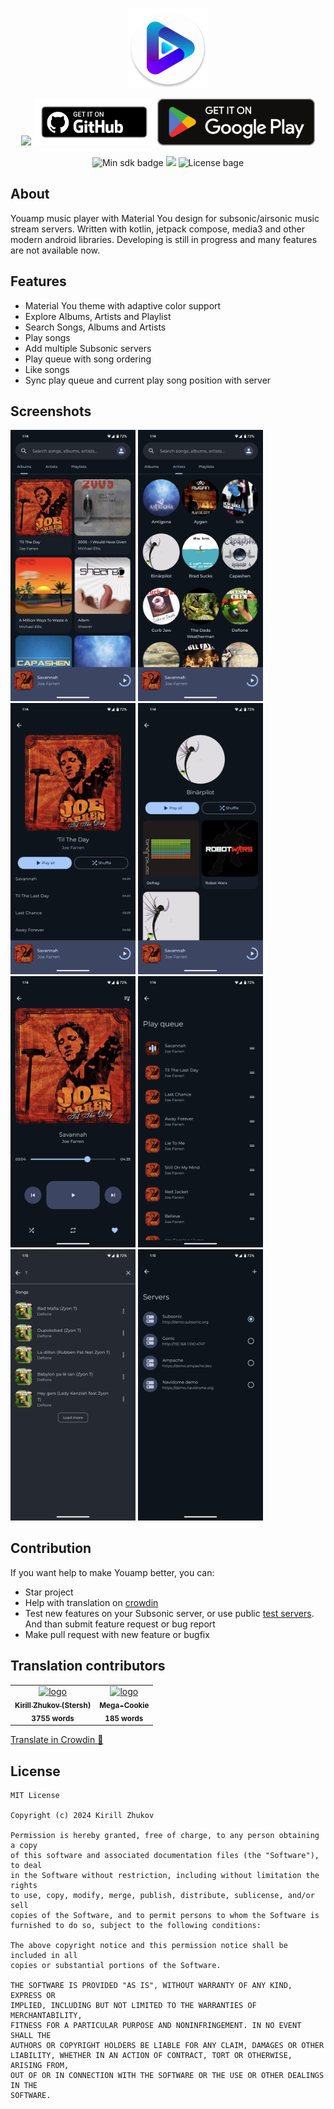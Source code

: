 <p align="center">
  <img src="/app/src/main/res/mipmap-xxxhdpi/ic_launcher_round.webp" height="128" />
</p>

<p align="center">
  <a title="Get it on F-Droid" target="_blank" href="https://f-droid.org/packages/ru.stersh.youamp/"><img src="https://fdroid.gitlab.io/artwork/badge/get-it-on.png" height="75"></a>
  <a title="Get it on Github" target="_blank" href="https://github.com/siper/Youamp/releases"><img src="/assets/bage/get_it_on_github.png" height="75"></a>
  <a title="Get it on Google Play" target="_blank" href="https://play.google.com/store/apps/details?id=ru.stersh.youamp"><img src="/assets/bage/get_it_on_google_play.svg" height="75"></a>
</p>

<p align="center">
  <img alt="Min sdk badge" src="https://img.shields.io/badge/21-grey?style=flat&logo=android&logoColor=minSdk&label=Min%20sdk&color=blue">
  <a title="Crowdin" target="_blank" href="https://crowdin.com/project/youamp"><img src="https://badges.crowdin.net/youamp/localized.svg"></a>
  <img alt="License bage" src="https://img.shields.io/badge/MIT-grey?style=flat&label=License&color=blue">
</p>

## About

Youamp music player with Material You design for subsonic/airsonic music stream servers. Written with kotlin, jetpack
compose,
media3 and other modern android libraries. Developing is still in progress and many features are not available now.

## Features

- Material You theme with adaptive color support
- Explore Albums, Artists and Playlist
- Search Songs, Albums and Artists
- Play songs
- Add multiple Subsonic servers
- Play queue with song ordering
- Like songs
- Sync play queue and current play song position with server

## Screenshots

<p float="left">
  <img src="/fastlane/metadata/android/en-US/images/phoneScreenshots/1.png" width="200" />
  <img src="/fastlane/metadata/android/en-US/images/phoneScreenshots/2.png" width="200" /> 
  <img src="/fastlane/metadata/android/en-US/images/phoneScreenshots/3.png" width="200" /> 
  <img src="/fastlane/metadata/android/en-US/images/phoneScreenshots/4.png" width="200" />
  <img src="/fastlane/metadata/android/en-US/images/phoneScreenshots/5.png" width="200" />
  <img src="/fastlane/metadata/android/en-US/images/phoneScreenshots/6.png" width="200" />
  <img src="/fastlane/metadata/android/en-US/images/phoneScreenshots/7.png" width="200" />
  <img src="/fastlane/metadata/android/en-US/images/phoneScreenshots/8.png" width="200" />
</p>

## Contribution

If you want help to make Youamp better, you can:

* Star project
* Help with translation on [crowdin](https://crowdin.com/project/youamp)
* Test new features on your Subsonic server, or use
  public [test servers](https://github.com/siper/Youamp/wiki/Servers-for-test). And than submit feature request or bug
  report
* Make pull request with new feature or bugfix

## Translation contributors

<!-- CROWDIN-CONTRIBUTORS-START -->
<table>
  <tbody>
    <tr>
      <td align="center" valign="top">
        <a href="https://crowdin.com/profile/Stersh"><img alt="logo" style="width: 64px" src="https://crowdin-static.downloads.crowdin.com/avatar/12594712/medium/64086cc05e0f4413e73c99bd39b1de74.jpg" />
          <br />
          <sub><b>Kirill Zhukov (Stersh)</b></sub></a>
        <br />
        <sub><b>3755 words</b></sub>
      </td>
      <td align="center" valign="top">
        <a href="https://crowdin.com/profile/Mega-Cookie"><img alt="logo" style="width: 64px" src="https://crowdin-static.downloads.crowdin.com/avatar/16410342/medium/c80be863d1105bd3b3e3e0487620070e.png" />
          <br />
          <sub><b>Mega-Cookie</b></sub></a>
        <br />
        <sub><b>185 words</b></sub>
      </td>
    </tr>
  </tbody>
</table><a href="https://crowdin.com/project/youamp" target="_blank">Translate in Crowdin 🚀</a>
<!-- CROWDIN-CONTRIBUTORS-END -->

## License

```
MIT License

Copyright (c) 2024 Kirill Zhukov

Permission is hereby granted, free of charge, to any person obtaining a copy
of this software and associated documentation files (the "Software"), to deal
in the Software without restriction, including without limitation the rights
to use, copy, modify, merge, publish, distribute, sublicense, and/or sell
copies of the Software, and to permit persons to whom the Software is
furnished to do so, subject to the following conditions:

The above copyright notice and this permission notice shall be included in all
copies or substantial portions of the Software.

THE SOFTWARE IS PROVIDED "AS IS", WITHOUT WARRANTY OF ANY KIND, EXPRESS OR
IMPLIED, INCLUDING BUT NOT LIMITED TO THE WARRANTIES OF MERCHANTABILITY,
FITNESS FOR A PARTICULAR PURPOSE AND NONINFRINGEMENT. IN NO EVENT SHALL THE
AUTHORS OR COPYRIGHT HOLDERS BE LIABLE FOR ANY CLAIM, DAMAGES OR OTHER
LIABILITY, WHETHER IN AN ACTION OF CONTRACT, TORT OR OTHERWISE, ARISING FROM,
OUT OF OR IN CONNECTION WITH THE SOFTWARE OR THE USE OR OTHER DEALINGS IN THE
SOFTWARE.
```
